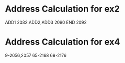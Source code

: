 # Address Calculation for ex2
ADD1 2082
ADD2,ADD3 2090
END 2092

# Address Calculation for ex4
9-2056,2057
65-2168
69-2176

